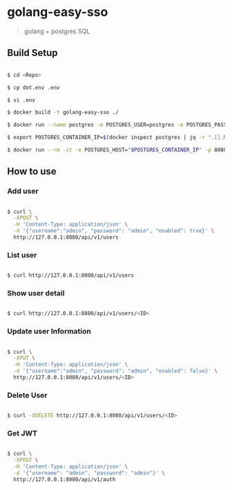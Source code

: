 # golang-easy-sso

> golang + postgres SQL

## Build Setup

``` bash

$ cd <Repo>

$ cp dot.env .env

$ vi .env

$ docker build -t golang-easy-sso ./

$ docker run --name postgres -e POSTGRES_USER=postgres -e POSTGRES_PASSWORD=postgres -d postgres

$ export POSTGRES_CONTAINER_IP=$(docker inspect postgres | jq -r ".[].NetworkSettings.Networks.bridge.IPAddress")

$ docker run --rm -it -e POSTGRES_HOST="$POSTGRES_CONTAINER_IP" -p 8080:8080 --link postgres:db golang-easy-sso

```

## How to use


### Add user
```bash

$ curl \
  -XPOST \
  -H 'Content-Type: application/json' \
  -d '{"username":"admin", "password": "admin", "enabled": true}' \
  http://127.0.0.1:8080/api/v1/users

```

### List user

```bash

$ curl http://127.0.0.1:8080/api/v1/users

```

### Show user detail

```bash

$ curl http://127.0.0.1:8080/api/v1/users/<ID>

```

### Update user Information

```bash

$ curl \
  -XPUT \
  -H 'Content-Type: application/json' \
  -d '{"username":"admin", "password": "admin", "enabled": false}' \
  http://127.0.0.1:8080/api/v1/users/<ID>

```

### Delete User

```bash

$ curl -XDELETE http://127.0.0.1:8080/api/v1/users/<ID>

```

### Get JWT

```bash

$ curl \
  -XPOST \
  -H 'Content-Type: application/json' \
  -d '{"username": "admin", "password": "admin"}' \
  http://127.0.0.1:8080/api/v1/auth

```
